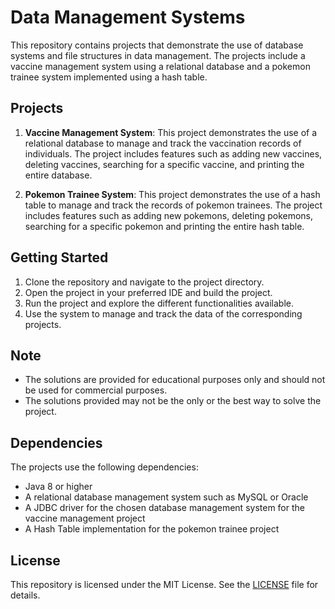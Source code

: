 # Data Management Systems

This repository contains projects that demonstrate the use of database systems and file structures in data management. The projects include a vaccine management system using a relational database and a pokemon trainee system implemented using a hash table.

## Projects

1. **Vaccine Management System**: This project demonstrates the use of a relational database to manage and track the vaccination records of individuals. The project includes features such as adding new vaccines, deleting vaccines, searching for a specific vaccine, and printing the entire database.

2. **Pokemon Trainee System**: This project demonstrates the use of a hash table to manage and track the records of pokemon trainees. The project includes features such as adding new pokemons, deleting pokemons, searching for a specific pokemon and printing the entire hash table.

## Getting Started

1. Clone the repository and navigate to the project directory.
2. Open the project in your preferred IDE and build the project.
3. Run the project and explore the different functionalities available.
4. Use the system to manage and track the data of the corresponding projects.

## Note

- The solutions are provided for educational purposes only and should not be used for commercial purposes.
- The solutions provided may not be the only or the best way to solve the project.

## Dependencies

The projects use the following dependencies:
- Java 8 or higher
- A relational database management system such as MySQL or Oracle
- A JDBC driver for the chosen database management system for the vaccine management project
- A Hash Table implementation for the pokemon trainee project

## License

This repository is licensed under the MIT License. See the [LICENSE](LICENSE) file for details.
